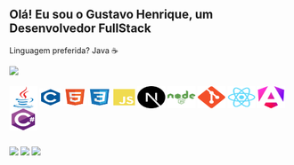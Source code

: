 ## Olá! Eu sou o Gustavo Henrique, um Desenvolvedor  FullStack

<p>Linguagem preferida? Java ☕</p>

<picture>
  <a href="https://github.com/GustavoPilar"><img src="https://github-readme-stats.vercel.app/api?username=GustavoPilar&show_icons=true&theme=tokyonight"/></a>
</picture>

<div style="display: inline_block"><br>
  <img align="center" height="40" width="50" src="https://github.com/devicons/devicon/blob/master/icons/java/java-original.svg">
  <img align="center" height="30" width="40" src="https://raw.githubusercontent.com/devicons/devicon/master/icons/c/c-plain.svg">
  <img align="center" height="30" width="40" src="https://raw.githubusercontent.com/devicons/devicon/master/icons/html5/html5-original.svg">
  <img align="center" height="30" width="40" src="https://raw.githubusercontent.com/devicons/devicon/master/icons/css3/css3-original.svg">
  <img align="center" height="30" width="40" src="https://raw.githubusercontent.com/devicons/devicon/master/icons/javascript/javascript-plain.svg">
  <img align="center" height="40" width="50" src="https://raw.githubusercontent.com/devicons/devicon/master/icons/nextjs/nextjs-plain.svg">
  <img align="center" height="40" width="50" src="https://github.com/devicons/devicon/blob/master/icons/nodejs/nodejs-plain-wordmark.svg"">
  <img align="center" height="40" width="50" src="https://raw.githubusercontent.com/devicons/devicon/master/icons/git/git-plain.svg"">
  <img align="center" height="40" width="50" src="https://github.com/devicons/devicon/blob/master/icons/react/react-original.svg"">
  <img align="center" height="40" width="50" src="https://github.com/devicons/devicon/blob/master/icons/angular/angular-original.svg"">
  <img align="center" height="40" width="50" src="https://github.com/devicons/devicon/blob/master/icons/csharp/csharp-original.svg"">
</div>

##

<div>
  <a href="https://instagram.com/_devguh" target="_blank"><img src="https://img.shields.io/badge/-Instagram-%23E4405F?style=for-the-badge&logo=instagram&logoColor=white" target="_blank"></a>
  <a href = "mailto:pilargustavo7@gmail.com"><img src="https://img.shields.io/badge/-Gmail-%23333?style=for-the-badge&logo=gmail&logoColor=white" target="_blank"></a>
  <a href="https://www.linkedin.com/in/gustavopilar-dev" target="_blank"><img src="https://img.shields.io/badge/-LinkedIn-%230077B5?style=for-the-badge&logo=linkedin&logoColor=white" target="_blank"></a> 
</div>
